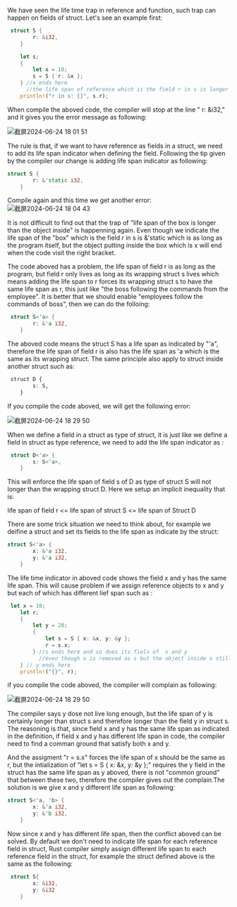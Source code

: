 We have seen the life time trap in reference and function, such trap can happen on fields of struct. Let's see an example first:
```rs
 struct S {
        r: &i32,
    }

    let s;
    {
        let x = 10;
        s = S { r: &x };
    } //x ends here
      //the life span of reference which is the field r in s is longer than x
    println!("r in s: {}", s.r);
```
When compile the aboved code, the compiler will stop at the line " r: &i32," and it gives you the error message as following:

![截屏2024-06-24 18 01 51](https://github.com/wycl16514/rust-reference/assets/7506958/e2e6d6af-4c70-424a-ad63-c5cd0e194e1e)

The rule is that, if we want to have reference as fields in a struct, we need to add its life span indicator when defining the field. Following the tip given by the compiler our change is 
adding life span indicator as following:
```rs
struct S {
        r: &'static i32,
    }
```
Compile again and this time we get another error:
![截屏2024-06-24 18 04 43](https://github.com/wycl16514/rust-reference/assets/7506958/58e1a689-df89-4db1-a443-d73eefecfd58)

It is not difficult to find out that the trap of "life span of the box is longer than the object inside" is happenning again. Even though we indicate the life span of the "box" which is the field r in s
is &'static which is as long as the program itself, but the object putting inside the box which is x will end when the code visit the right bracket.

The code aboved has a problem, the life span of field r is as long as the program, but field r only lives as long as its wrapping struct s lives which means adding the life span to r forces its wrapping struct
s to have the same life span as r, this just like "the boss following the commands from the employee". It is better that we should enable "employees follow the commands of boss", then we can do the folloing:
```rs
 struct S<'a> {
        r: &'a i32,
    }
```
The aboved code means the struct S has a life span as indicated by "'a", therefore the life span of field r is also has the life span as 'a which is the same as its wrapping struct. The same principle also apply
to struct inside another struct such as:
```r
 struct D {
        s: S,
    }
```
If you compile the code aboved, we will get the following error:

![截屏2024-06-24 18 29 50](https://github.com/wycl16514/rust-reference/assets/7506958/82f54289-156a-40e0-8bf6-c2bac87ed225)

When we define a field in a struct as type of struct, it is just like we define a field in struct as type reference, we need to add the life span indicator as :
```rs
 struct D<'a> {
        s: S<'a>,
    }
```
This will enforce the life span of field s of D  as type of struct S will not longer than the wrapping struct D. Here we setup an implicit inequality that is:

life span of field r <= life span of struct S <= life span of Struct D

There are some trick situation we need to think about, for example we deifine a struct and set its fields to the life span as indicate by the struct:
```rs
struct S<'a> {
        x: &'a i32,
        y: &'a i32,
    }
```
The life time indicator in aboved code shows the field x and y has the same life span. This will cause problem if we assign reference objects to x and y but each of 
which has different lief span such as :
```rs
 let x = 10;
    let r;
    {
        let y = 20;
        {
            let s = S { x: &x, y: &y };
            r = s.x;
        } //s ends here and so does its fiels of  x and y
          //even though x is removed as s but the object inside x still valid
    } // y ends here
    println!("{}", r);
```
if you compile the code aboved, the compiler will complain as following:

![截屏2024-06-24 18 29 50](https://github.com/wycl16514/rust-reference/assets/7506958/c2bad0bf-96f1-4634-a1fd-f1f0ce894d82)

The compiler says y dose not live long enough, but the life span of y is certainly longer than struct s and therefore longer than the field y in struct s. The 
reasoning is that, since field x and y has the same life span as indicated in the definition,  if field x and y has different life span in code, the compiler need
to find a comman ground that satisfy both x and y.

And the assigment "r = s.x" forces the life span of x should be the same as r, but the intialization of "let s = S { x: &x, y: &y };" requires the y field in the 
struct has the same life span as y aboved, there is not "common ground" that between these two, therefore the compiler gives out the complain.The solution is we give
x and y different life span as following:
```rs
struct S<'a, 'b> {
        x: &'a i32,
        y: &'b i32,
    }
```
Now since x and y has different life span, then the conflict aboved can be solved. By default we don't need to indicate life span for each reference field in struct,
Rust compiler simply assign different life span to each reference field in the struct, for example the struct defined above is the same as the following:
```rs
 struct S{
        x: &i32,
        y: &i32
    }
```
